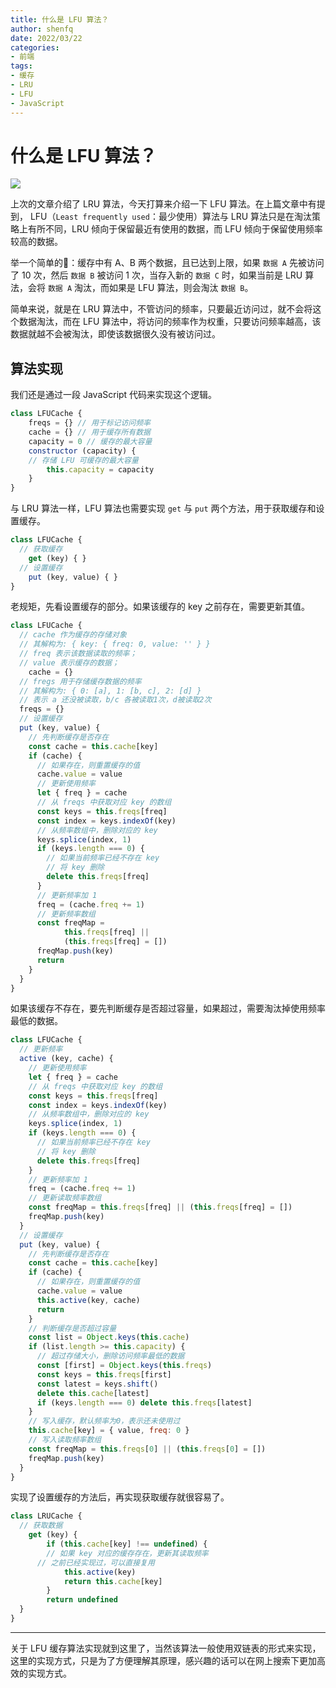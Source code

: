 ```yaml
---
title: 什么是 LFU 算法？
author: shenfq
date: 2022/03/22
categories:
- 前端
tags:
- 缓存
- LRU
- LFU
- JavaScript
---
```


# 什么是 LFU 算法？

![](https://file.shenfq.com/pic/202203221024302.jpg)

上次的文章介绍了 LRU 算法，今天打算来介绍一下 LFU 算法。在上篇文章中有提到， LFU（`Least frequently used`：最少使用）算法与 LRU 算法只是在淘汰策略上有所不同，LRU 倾向于保留最近有使用的数据，而 LFU 倾向于保留使用频率较高的数据。

举一个简单的🌰：缓存中有 A、B 两个数据，且已达到上限，如果 `数据 A` 先被访问了 10 次，然后 `数据 B` 被访问 1 次，当存入新的 `数据 C` 时，如果当前是 LRU 算法，会将 `数据 A` 淘汰，而如果是 LFU 算法，则会淘汰 `数据 B`。

简单来说，就是在 LRU 算法中，不管访问的频率，只要最近访问过，就不会将这个数据淘汰，而在 LFU 算法中，将访问的频率作为权重，只要访问频率越高，该数据就越不会被淘汰，即使该数据很久没有被访问过。

## 算法实现

我们还是通过一段 JavaScript 代码来实现这个逻辑。

```js
class LFUCache {
	freqs = {} // 用于标记访问频率
	cache = {} // 用于缓存所有数据
	capacity = 0 // 缓存的最大容量
	constructor (capacity) {
    // 存储 LFU 可缓存的最大容量
		this.capacity = capacity
	}
}
```

与 LRU 算法一样，LFU 算法也需要实现 `get` 与 `put` 两个方法，用于获取缓存和设置缓存。

```js
class LFUCache {
  // 获取缓存
	get (key) { }
  // 设置缓存
	put (key, value) { }
}
```

老规矩，先看设置缓存的部分。如果该缓存的 key 之前存在，需要更新其值。

```js
class LFUCache {
  // cache 作为缓存的存储对象
  // 其解构为: { key: { freq: 0, value: '' } }
  // freq 表示该数据读取的频率；
  // value 表示缓存的数据；
	cache = {}
  // fregs 用于存储缓存数据的频率
  // 其解构为: { 0: [a], 1: [b, c], 2: [d] }
  // 表示 a 还没被读取，b/c 各被读取1次，d被读取2次
  freqs = {}
  // 设置缓存
  put (key, value) {
    // 先判断缓存是否存在
    const cache = this.cache[key]
    if (cache) {
      // 如果存在，则重置缓存的值
      cache.value = value
      // 更新使用频率
      let { freq } = cache
      // 从 freqs 中获取对应 key 的数组
      const keys = this.freqs[freq]
      const index = keys.indexOf(key)
      // 从频率数组中，删除对应的 key
      keys.splice(index, 1)
      if (keys.length === 0) {
        // 如果当前频率已经不存在 key
        // 将 key 删除
        delete this.freqs[freq]
      }
      // 更新频率加 1
      freq = (cache.freq += 1)
      // 更新频率数组
      const freqMap =
            this.freqs[freq] ||
            (this.freqs[freq] = [])
      freqMap.push(key)
      return
    }
  }
}
```

如果该缓存不存在，要先判断缓存是否超过容量，如果超过，需要淘汰掉使用频率最低的数据。

```js
class LFUCache {
  // 更新频率
  active (key, cache) {
    // 更新使用频率
    let { freq } = cache
    // 从 freqs 中获取对应 key 的数组
    const keys = this.freqs[freq]
    const index = keys.indexOf(key)
    // 从频率数组中，删除对应的 key
    keys.splice(index, 1)
    if (keys.length === 0) {
      // 如果当前频率已经不存在 key
      // 将 key 删除
      delete this.freqs[freq]
    }
    // 更新频率加 1
    freq = (cache.freq += 1)
    // 更新读取频率数组
    const freqMap = this.freqs[freq] || (this.freqs[freq] = [])
    freqMap.push(key)
  }
  // 设置缓存
  put (key, value) {
    // 先判断缓存是否存在
    const cache = this.cache[key]
    if (cache) {
      // 如果存在，则重置缓存的值
      cache.value = value
      this.active(key, cache)
      return
    }
    // 判断缓存是否超过容量
    const list = Object.keys(this.cache)
    if (list.length >= this.capacity) {
      // 超过存储大小，删除访问频率最低的数据
      const [first] = Object.keys(this.freqs)
      const keys = this.freqs[first]
      const latest = keys.shift()
      delete this.cache[latest]
      if (keys.length === 0) delete this.freqs[latest]
    }
    // 写入缓存，默认频率为0，表示还未使用过
    this.cache[key] = { value, freq: 0 }
    // 写入读取频率数组
    const freqMap = this.freqs[0] || (this.freqs[0] = [])
    freqMap.push(key)
  }
}
```

实现了设置缓存的方法后，再实现获取缓存就很容易了。

```js
class LRUCache {
  // 获取数据
	get (key) {
		if (this.cache[key] !== undefined) {
    	// 如果 key 对应的缓存存在，更新其读取频率
      // 之前已经实现过，可以直接复用
			this.active(key)
			return this.cache[key]
		}
		return undefined
  }
}
```

---

关于 LFU 缓存算法实现就到这里了，当然该算法一般使用双链表的形式来实现，这里的实现方式，只是为了方便理解其原理，感兴趣的话可以在网上搜索下更加高效的实现方式。